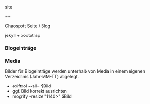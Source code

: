 site

==

Chaospott Seite / Blog


jekyll + bootstrap

### Blogeinträge

### Media
Bilder für Blogeinträge werden unterhalb von Media in einem eigenen Verzeichnis (Jahr-MM-TT) abgelegt. 

* exiftool --all= $Bild
* ggf. Bild korrekt ausrichten
* mogrify -resize "1140>" $Bild
